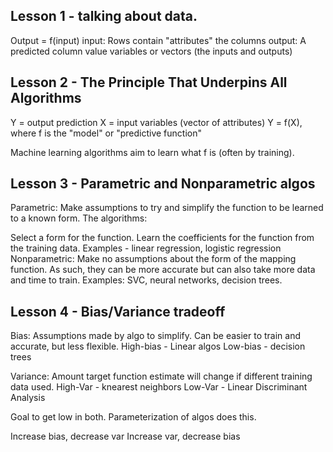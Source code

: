 ## Lesson 1 - talking about data.

Output = f(input)
input: Rows contain "attributes" the columns
output: A predicted column value
variables or vectors (the inputs and outputs)


## Lesson 2 - The Principle That Underpins All Algorithms
Y = output prediction
X = input variables (vector of attributes)
Y = f(X), where f is the "model" or "predictive function"

Machine learning algorithms aim to learn what f is (often by training).


## Lesson 3 - Parametric and Nonparametric algos
Parametric: Make assumptions to try and simplify the function to be learned to a known form. The algorithms:

Select a form for the function.
Learn the coefficients for the function from the training data.
Examples - linear regression, logistic regression
Nonparametric: Make no assumptions about the form of the mapping function. As such, they can be more accurate but can also take more data and time to train.
Examples: SVC, neural networks, decision trees.


## Lesson 4 -  Bias/Variance tradeoff

Bias: Assumptions made by algo to simplify. Can be easier to train and accurate, but less flexible.
High-bias - Linear algos
Low-bias - decision trees

Variance: Amount target function estimate will change if different training data used.
High-Var - knearest neighbors
Low-Var - Linear Discriminant Analysis

Goal to get low in both. Parameterization of algos does this.

Increase bias, decrease var
Increase var, decrease bias


